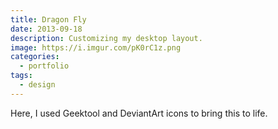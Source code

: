 ```yaml
---
title: Dragon Fly
date: 2013-09-18
description: Customizing my desktop layout.
image: https://i.imgur.com/pK0rC1z.png
categories:
  - portfolio
tags:
  - design
---
```


Here, I used Geektool and DeviantArt icons to bring this to life.
